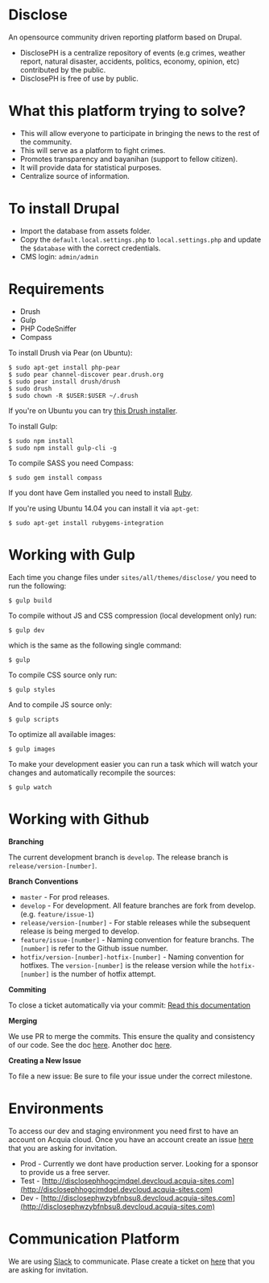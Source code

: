 Disclose
========
An opensource community driven reporting platform based on Drupal.

* DisclosePH is a centralize repository of events (e.g crimes, weather report, natural disaster, accidents, politics, economy, opinion, etc) contributed by the public.
* DisclosePH is free of use by public.

# What this platform trying to solve?
* This will allow everyone to participate in bringing the news to the rest of the community.
* This will serve as a platform to fight crimes.
* Promotes transparency and bayanihan (support to fellow citizen).
* It will provide data for statistical purposes.
* Centralize source of information.

# To install Drupal
* Import the database from assets folder.
* Copy the `default.local.settings.php` to `local.settings.php` and update the
`$database` with the correct credentials.
* CMS login: `admin/admin`

# Requirements
* Drush
* Gulp
* PHP CodeSniffer
* Compass

To install Drush via Pear (on Ubuntu):
```
$ sudo apt-get install php-pear
$ sudo pear channel-discover pear.drush.org
$ sudo pear install drush/drush
$ sudo drush
$ sudo chown -R $USER:$USER ~/.drush
```

If you're on Ubuntu you can try [this Drush installer](https://github.com/geraldvillorente/drush-installer).

To install Gulp:
```
$ sudo npm install
$ sudo npm install gulp-cli -g
```

To compile SASS you need Compass:
```
$ sudo gem install compass
```

If you dont have Gem installed you need to install [Ruby](https://www.ruby-lang.org/en/installation/).

If you're using Ubuntu 14.04 you can install it via `apt-get`:
```
$ sudo apt-get install rubygems-integration
```

# Working with Gulp

Each time you change files under `sites/all/themes/disclose/` you need to run the following:
```
$ gulp build
```

To compile without JS and CSS compression (local development only) run:
```
$ gulp dev
```

which is the same as the following single command:
```
$ gulp
```

To compile CSS source only run:
```
$ gulp styles
```

And to compile JS source only:
```
$ gulp scripts
```

To optimize all available images:
```
$ gulp images
```

To make your development easier you can run a task which will watch your changes and automatically recompile the sources:
```
$ gulp watch
```

# Working with Github

**Branching**

The current development branch is `develop`.
The release branch is `release/version-[number]`.

**Branch Conventions**

* `master` - For prod releases.
* `develop` - For development. All feature branches are fork from develop. (e.g. `feature/issue-1`)
* `release/version-[number]` - For stable releases while the subsequent release is being merged to develop.
* `feature/issue-[number]` - Naming convention for feature branchs. The `[number]` is refer to the Github issue number.
* `hotfix/version-[number]-hotfix-[number]` - Naming convention for hotfixes. The `version-[number]` is the release version while the `hotfix-[number]` is the number of hotfix attempt.

**Commiting**

To close a ticket automatically via your commit:
[Read this documentation](https://help.github.com/articles/closing-issues-via-commit-messages/)

**Merging**

We use PR to merge the commits. This ensure the quality and consistency of our code. See the doc [here](https://help.github.com/articles/creating-a-pull-request/).
Another doc [here](https://help.github.com/articles/using-pull-requests/).

**Creating a New Issue**

To file a new issue:
Be sure to file your issue under the correct milestone.

# Environments

To access our dev and staging environment you need first to have an account on Acquia cloud. Once you have an account create an issue [here](https://github.com/geraldvillorente/disclose.ph/milestones/Contributing) that you are asking for invitation.

* Prod - Currently we dont have production server. Looking for a sponsor to provide us a free server.
* Test - [http://disclosephhogcjmdqel.devcloud.acquia-sites.com](http://disclosephhogcjmdqel.devcloud.acquia-sites.com)
* Dev  - [http://disclosephwzybfnbsu8.devcloud.acquia-sites.com](http://disclosephwzybfnbsu8.devcloud.acquia-sites.com)

# Communication Platform

We are using [Slack](https://disclose.slack.com) to communicate. Plase create a ticket on [here](https://github.com/geraldvillorente/disclose.ph/milestones/Contributing) that you are asking for invitation.
